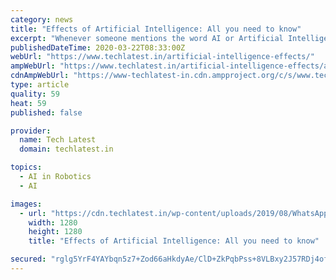 ```yaml
---
category: news
title: "Effects of Artificial Intelligence: All you need to know"
excerpt: "Whenever someone mentions the word AI or Artificial Intelligence, our minds just quickly project an image of robots working, simulations and for you more creative people, an ongoing war between Robots and Humans. This topic, in particular, has many of the famous personalities divided into two groups. The ones who are in favor of AI and the ones ..."
publishedDateTime: 2020-03-22T08:33:00Z
webUrl: "https://www.techlatest.in/artificial-intelligence-effects/"
ampWebUrl: "https://www.techlatest.in/artificial-intelligence-effects/amp/"
cdnAmpWebUrl: "https://www-techlatest-in.cdn.ampproject.org/c/s/www.techlatest.in/artificial-intelligence-effects/amp/"
type: article
quality: 59
heat: 59
published: false

provider:
  name: Tech Latest
  domain: techlatest.in

topics:
  - AI in Robotics
  - AI

images:
  - url: "https://cdn.techlatest.in/wp-content/uploads/2019/08/WhatsApp-Image-2019-08-09-at-10.41.58-PM.jpeg"
    width: 1280
    height: 1280
    title: "Effects of Artificial Intelligence: All you need to know"

secured: "rglg5YrF4YAYbqn5z7+Zod66aHkdyAe/ClD+ZkPqbPss+8VLBxy2J57RDj4offgwsw/1x0M4Soe2dLnXV0RJl/M2nwFTgYRyqBMO+wZv/XHUMeuaGOPYdbxq/QSijrCzDZzJrCebY7jgAFqXd1xbUj8UpahwGf8j4dHXHz3enfvKQzoVGvqKGLybJ5B2n4Kg/oMvEiASDf4O6uKQwJssYS4tAizZygI/+FiIKm46MHKQI2LeJJwTMletg/aF1oqTWJYrZVIq7Hr+6KCtgFB+UkNGXYO+TH3BhihmzJtzQAR8+ajvl5KeZrZDoxsMnfEt;bJ+ihOKO3IthO7cainGA0w=="
---
```



